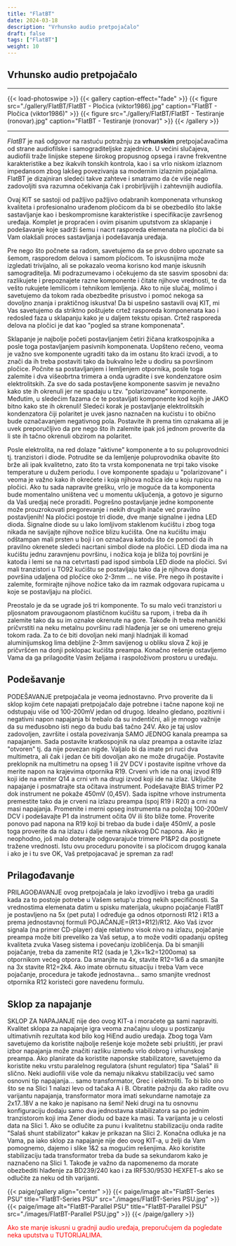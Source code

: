 ```yaml
---
title: "FlatBT"
date: 2024-03-18
description: "Vrhunsko audio pretpojačalo"
draft: false
tags: ["FlatBT"]
weight: 10
---
```

## Vrhunsko audio pretpojačalo

<hr>
{{< load-photoswipe >}}
{{< gallery caption-effect="fade" >}}
  {{< figure src="./gallery/FlatBT/FlatBT - Pločica (viktor1986).jpg" caption="FlatBT - Pločica (viktor1986)" >}}
  {{< figure src="./gallery/FlatBT/FlatBT - Testiranje (ronovar).jpg" caption="FlatBT - Testiranje (ronovar)" >}}
{{< /gallery >}}
<hr>

*FlatBT* je naš odgovor na rastuću potražnju za **vrhunskim** pretpojačavačima od strane audiofilske i samograditeljske zajednice. U većini slučajeva, audiofili traže linijske stepene širokog propusnog opsega i ravne frekventne karakteristike a bez ikakvih tonskih kontrola, kao i sa vrlo niskom izlaznom impedansom zbog lakšeg povezivanja sa modernim izlaznim pojačalima. FlatBT je dizajniran sledeći takve zahteve i smatramo da će više nego zadovoljiti sva razumna očekivanja čak i probirljivijih i zahtevnijih audiofila.

Ovaj KIT se sastoji od pažljivo pažljivo odabranih komponenata vrhunskog kvaliteta i profesionalno urađenom pločicom da bi se obezbedilo što lakše sastavljanje kao i beskompromisne karakteristike i specifikacije završenog uređaja. Komplet je propraćen i ovim pisanim uputstvom za sklapanje i podešavanje koje sadrži šemu i nacrt rasporeda elemenata na pločici da bi Vam olakšali proces sastavljanja i podešavanja uređaja.

Pre nego što počnete sa radom, savetujemo da se prvo dobro upoznate sa šemom, rasporedom delova i samom pločicom. To iskusnijima može izgledati trivijalno, ali se pokazalo veoma korisno kod manje iskusnih samograditelja. Mi podrazumevamo i očekujemo da ste sasvim sposobni da: razlikujete i prepoznajete razne komponente i čitate njihove vrednosti, te da vešto rukujete lemilicom i tehnikom lemljenja. Ako to nije slučaj, molimo i savetujemo da tokom rada obezbedite prisustvo i pomoć nekoga sa dovoljno znanja i praktičnog iskustva! Da bi uspešno sastavili ovaj KIT, mi Vas savetujemo da striktno poštujete crtež rasporeda komponenata kao i redosled faza u sklapanju kako je u daljem tekstu opisan. Crtež rasporeda delova na pločici je dat kao "pogled sa strane komponenata".

Sklapanje je najbolje početi postavljanjem četiri žičana kratkospojnika a posle toga postavljanjem pasivnih komponenata. Uopšteno rečeno, veoma je važno sve komponente ugraditi tako da im ostanu što kraći izvodi, a to znači da ih treba postaviti tako da bukvalno leže u dodiru sa površinom pločice. Počnite sa postavljanjem i lemljenjem otpornika, posle toga zalemite i dva višeobrtna trimera a onda ugradite i sve kondenzatore osim elektrolitskih. Za sve do sada postavljene komponente sasvim je nevažno kako ste ih okrenuli jer ne spadaju u tzv. "polarizovane" komponente. Međutim, u sledećim fazama će te postavljati komponente kod kojih je JAKO bitno kako ste ih okrenuli! Sledeći korak je postavljanje elektrolitskih kondenzatora čiji polaritet je uvek jasno naznačen na kućistu i to obično bude označavanjem negativnog pola. Postavite ih prema tim oznakama ali je uvek preporučljivo da pre nego što ih zalemite ipak još jednom proverite da li ste ih tačno okrenuli obzirom na polaritet.

Posle elektrolita, na red dolaze "aktivne" komponente a to su poluprovodnici tj. tranzistori i diode. Potrudite se da lemljenje poluprovodnika obavite što brže ali ipak kvalitetno, zato što ta vrsta komponenata ne trpi tako visoke temperature u dužem periodu. I ove komponente spadaju u "polarizovane" i veoma je važno kako ih okrećete i koja njihova nožica ide u koju rupicu na pločici. Ako tu sada napravite grešku, vrlo je moguće da ta komponenta bude momentalno uništena već u momentu uključenja, a gotovo je sigurno da Vaš uredjaj neće proraditi. Pogrešno postavljanje jedne komponente može prouzrokovati pregorevanje i nekih drugih inače već pravilno postavljenih! Na pločici postoje tri diode, dve manje signalne i jedna LED dioda. Signalne diode su u lako lomljivom staklenom kućištu i zbog toga  nikada ne savijajte njihove nožice blizu kućišta. One na kućištu imaju odštampan mali prsten u boji i on označava katodu što će pomoći da ih pravilno okrenete sledeći nacrtani simbol diode na pločici. LED dioda ima na kućištu jednu zaravnjenu površinu, i nožica koja je bliža toj površini je katoda i lemi se na na cetvrtasti pad ispod simbola LED diode na pločici. Svi mali tranzistori u TO92 kućištu se postavljaju tako da je njihova donja površina udaljena od pločice oko 2-3mm ... ne više. Pre nego ih postavite i zalemite, formirajte njihove nožice tako da im razmak odgovara rupicama u koje se postavljaju na pločici.

Preostalo je da se ugrade još tri komponente. To su malo veći tranzistori u pljosnatom pravougaonom plastičnom kućištu sa rupom, i treba da ih zalemite tako da su im oznake okrenute na gore. Takođe ih treba mehanički pričvrstiti na neku metalnu površinu radi hlađenja jer se oni umereno greju tokom rada. Za to će biti dovoljan neki manji hladnjak ili komad aluminijumskog lima debljine 2-3mm savijenog u obliku slova Z koji je pričvršćen na donji poklopac kućišta preampa. Konačno rešenje ostavljemo Vama da ga prilagodite Vasim željama i raspoloživom prostoru u uređaju.

## Podešavanje

PODEŠAVANJE pretpojačala je veoma jednostavno. Prvo proverite da li sklop kojim ćete napajati pretpojačalo daje potrebne i tačne napone koji ne odstupaju više od 100-200mV jedan od drugog. Idealno gledano, pozitivni i negativni napon napajanja bi trebalo da su indentični, ali je mnogo važnije da su međusobno isti nego da budu baš tačno 24V. Ako je taj uslov zadovoljen, završite i ostala povezivanja SAMO JEDNOG kanala preampa sa napajanjem. Sada postavite kratkospojnik na ulaz preampa a ostavite izlaz "otvoren" tj. da nije povezan nigde. Valjalo bi da imate pri ruci dva multimetra, ali čak i jedan će biti dovoljan ako ne može drugačije. Postavite preklopnik na multimetru na opseg 1 ili 2V DCV i postavite ispitne vrhove da merite napon na krajevima otpornika R19. Crveni vrh ide na onaj izvod R19 koji ide na emiter Q14 a crni vrh na drugi izvod koji ide na izlaz. Uključite napajanje i posmatrajte sta očitava instrument. Podešavajte BIAS trimer P2 dok instrument ne pokaže 450mV (0,45V). Sada ispitne vrhove instrumenta premestite tako da je crveni na izlazu preampa (spoj R19 i R20) a crni na masi napajanja. Promenite i merni opseg instrumenta na položaj 100-200mV DCV i podešavajte P1 da instrument očita 0V ili što bliže tome. Proverite ponovo pad napona na R19 koji bi trebao da bude i dalje 450mV, a posle toga proverite da na izlazu i dalje nema nikakvog DC napona. Ako je neophodno, još malo doterajte odgovarajuće trimere P1&P2 da postignete tražene vrednosti. Istu ovu proceduru ponovite i sa pločicom drugog kanala i ako je i tu sve OK, Vaš pretpojacavač je spreman za rad!

## Prilagođavanje

PRILAGOĐAVANJE ovog pretpojačala je lako izvodljivo i treba ga uraditi kada za to postoje potrebe u Vašem setup'u zbog nekih specifičnosti. Sa vrednostima elemenata datim u spisku materijala, ukupno pojačanje FlatBT je postavljeno na 5x  (pet puta) I određuje ga odnos otpornosti R12 i R13 a prema jednostavnoj formuli POJAČANJE=(R13+R12)/R12. Ako Vaš izvor signala (na primer CD-player) daje relativno visok nivo na izlazu, pojačanje preampa može biti preveliko za Vaš setup, a to može voditi opadanju opšteg kvaliteta zvuka Vaseg sistema i povećanju izobličenja. Da bi smanjili pojačanje, treba da zamenite R12 (sada je 1,2k=1k2=1200oma) sa otpornikom većeg otpora. Da smanjite na 4x, stavite R12=1k6 a da smanjite na 3x stavite R12=2k4. Ako imate obrnutu situaciju i treba Vam vece pojačanje, procedura je takođe jednostavna... samo smanjite vrednost otpornika R12 koristeći gore navedenu formulu.

## Sklop za napajanje

SKLOP ZA NAPAJANJE nije deo ovog  KIT-a i moraćete ga sami napraviti. Kvalitet sklopa za napajanje igra veoma značajnu ulogu u postizanju ultimativnih rezultata kod bilo kog HiEnd audio uređaja. Zbog toga Vam savetujemo da koristite najbolje rešenje koje možete sebi priuštiti, jer pravi izbor napajanja može značiti razliku između vrlo dobrog i vrhunskog preampa. Ako planirate da koristite naponske stabilizatore, savetujemo da koristite neku vrstu paralelnog regulatora (shunt regulator) tipa "Salaš" ili slično. Neki audiofili više vole da nemaju nikakvu stabilizaciju već samo osnovni tip napajanja... samo transformator, Grec i elektroliti. To bi bilo ono što se na Slici 1 nalazi levo od tačaka A i B. Obratite pažnju da ako radite ovu varijantu napajanja, transformator mora imati sekundarne namotaje za 2x17..18V a ne kako je napisano na šemi! Neki drugi na tu osnovnu konfiguraciju dodaju samo dva jednostavna stabilizatora sa po jednim tranzistorom koji ima Zener diodu od baze ka masi. Ta varijanta je u celosti data na Slici 1. Ako se odlučite za punu i kvalitetnu stabilizaciju onda radite "Salaš shunt stabilizator" kakav je prikazan na Slici 2.  Konačna odluka je na Vama, pa iako sklop za napajanje nije deo ovog KIT-a, u želji da Vam pomognemo, dajemo i slike 1&2 sa mogućim rešenjima. Ako koristite stabilizaciju tada transformator treba da bude sa sekundarom kako je naznačeno na Slici 1. Takođe je važno da napomenemo da morate obezbediti hlađenje za BD239/240 kao i za IRF530/9530 HEXFET-s ako se odlučite za neku od tih varijanti.

{{< paige/gallery align="center" >}}
{{< paige/image alt="FlatBT-Series PSU" title="FlatBT-Series PSU" src="./images/FlatBT-Series PSU.jpg" >}}
{{< paige/image alt="FlatBT-Parallel PSU" title="FlatBT-Parallel PSU" src="./images/FlatBT-Parallel PSU.jpg" >}}
{{< /paige/gallery >}}

<p style="color: red;" class="text-center">Ako ste manje iskusni u gradnji audio uređaja, preporučujem da pogledate neka uputstva u TUTORIJALIMA.</p>
